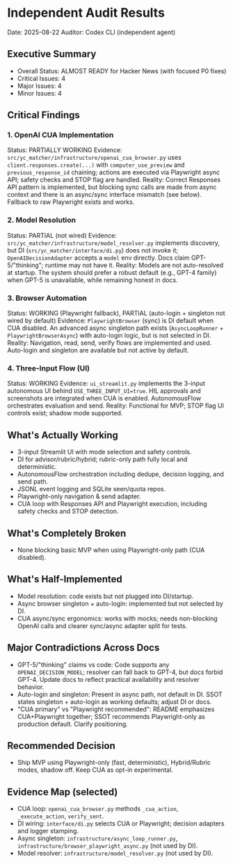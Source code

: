 # Independent Audit Results
Date: 2025-08-22
Auditor: Codex CLI (independent agent)

## Executive Summary
- Overall Status: ALMOST READY for Hacker News (with focused P0 fixes)
- Critical Issues: 4
- Major Issues: 4
- Minor Issues: 4

## Critical Findings

### 1. OpenAI CUA Implementation
Status: PARTIALLY WORKING
Evidence: `src/yc_matcher/infrastructure/openai_cua_browser.py` uses `client.responses.create(...)` with `computer_use_preview` and `previous_response_id` chaining; actions are executed via Playwright async API; safety checks and STOP flag are handled.
Reality: Correct Responses API pattern is implemented, but blocking sync calls are made from async context and there is an async/sync interface mismatch (see below). Fallback to raw Playwright exists and works.

### 2. Model Resolution
Status: PARTIAL (not wired)
Evidence: `src/yc_matcher/infrastructure/model_resolver.py` implements discovery, but DI (`src/yc_matcher/interface/di.py`) does not invoke it; `OpenAIDecisionAdapter` accepts a `model` env directly. Docs claim GPT-5/"thinking"; runtime may not have it.
Reality: Models are not auto-resolved at startup. The system should prefer a robust default (e.g., GPT-4 family) when GPT-5 is unavailable, while remaining honest in docs.

### 3. Browser Automation
Status: WORKING (Playwright fallback), PARTIAL (auto-login + singleton not wired by default)
Evidence: `PlaywrightBrowser` (sync) is DI default when CUA disabled. An advanced async singleton path exists (`AsyncLoopRunner` + `PlaywrightBrowserAsync`) with auto-login logic, but is not selected in DI.
Reality: Navigation, read, send, verify flows are implemented and used. Auto-login and singleton are available but not active by default.

### 4. Three-Input Flow (UI)
Status: WORKING
Evidence: `ui_streamlit.py` implements the 3-input autonomous UI behind `USE_THREE_INPUT_UI=true`. HIL approvals and screenshots are integrated when CUA is enabled. AutonomousFlow orchestrates evaluation and send.
Reality: Functional for MVP; STOP flag UI controls exist; shadow mode supported.

## What's Actually Working
- 3-input Streamlit UI with mode selection and safety controls.
- DI for advisor/rubric/hybrid; rubric-only path fully local and deterministic.
- AutonomousFlow orchestration including dedupe, decision logging, and send path.
- JSONL event logging and SQLite seen/quota repos.
- Playwright-only navigation & send adapter.
- CUA loop with Responses API and Playwright execution, including safety checks and STOP detection.

## What's Completely Broken
- None blocking basic MVP when using Playwright-only path (CUA disabled).

## What's Half-Implemented
- Model resolution: code exists but not plugged into DI/startup.
- Async browser singleton + auto-login: implemented but not selected by DI.
- CUA async/sync ergonomics: works with mocks; needs non-blocking OpenAI calls and clearer sync/async adapter split for tests.

## Major Contradictions Across Docs
- GPT-5/"thinking" claims vs code: Code supports any `OPENAI_DECISION_MODEL`; resolver can fall back to GPT-4, but docs forbid GPT-4. Update docs to reflect practical availability and resolver behavior.
- Auto-login and singleton: Present in async path, not default in DI. SSOT states singleton + auto-login as working defaults; adjust DI or docs.
- "CUA primary" vs "Playwright recommended": README emphasizes CUA+Playwright together; SSOT recommends Playwright-only as production default. Clarify positioning.

## Recommended Decision
- Ship MVP using Playwright-only (fast, deterministic), Hybrid/Rubric modes, shadow off. Keep CUA as opt-in experimental.

## Evidence Map (selected)
- CUA loop: `openai_cua_browser.py` methods `_cua_action`, `_execute_action`, `verify_sent`.
- DI wiring: `interface/di.py` selects CUA or Playwright; decision adapters and logger stamping.
- Async singleton: `infrastructure/async_loop_runner.py`, `infrastructure/browser_playwright_async.py` (not used by DI).
- Model resolver: `infrastructure/model_resolver.py` (not used by DI).

